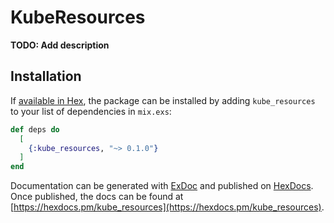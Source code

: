 # KubeResources

**TODO: Add description**

## Installation

If [available in Hex](https://hex.pm/docs/publish), the package can be installed
by adding `kube_resources` to your list of dependencies in `mix.exs`:

```elixir
def deps do
  [
    {:kube_resources, "~> 0.1.0"}
  ]
end
```

Documentation can be generated with [ExDoc](https://github.com/elixir-lang/ex_doc)
and published on [HexDocs](https://hexdocs.pm). Once published, the docs can
be found at [https://hexdocs.pm/kube_resources](https://hexdocs.pm/kube_resources).
